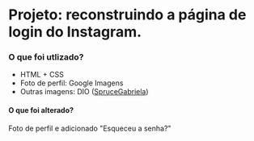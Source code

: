 # Projeto: reconstruindo a página de login do Instagram.
### O que foi utlizado?
- HTML + CSS <br>
- Foto de perfil: Google Imagens <br>
- Outras imagens: DIO (<a href="https://github.com/SpruceGabriela">SpruceGabriela</a>)

#### O que foi alterado?
Foto de perfil e adicionado "Esqueceu a senha?"
